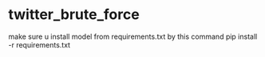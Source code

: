 # twitter_brute_force
make sure u install model from requirements.txt
by this command 
pip install -r requirements.txt

